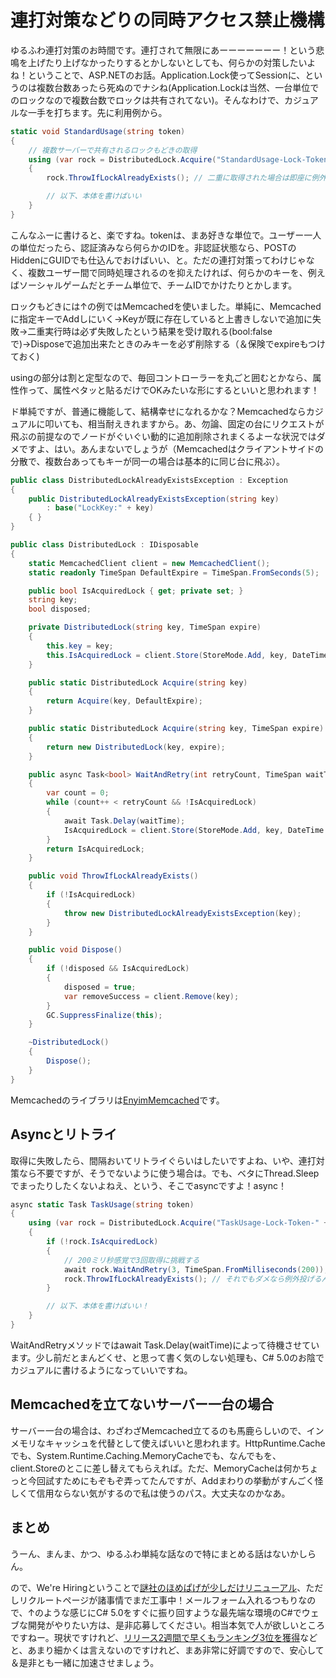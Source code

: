 # 連打対策などりの同時アクセス禁止機構

ゆるふわ連打対策のお時間です。連打されて無限にあーーーーーーー！という悲鳴を上げたり上げなかったりするとかしないとしても、何らかの対策したいよね！ということで、ASP.NETのお話。Application.Lock使ってSessionに、というのは複数台数あったら死ぬのでナシね(Application.Lockは当然、一台単位でのロックなので複数台数でロックは共有されてない)。そんなわけで、カジュアルな一手を打ちます。先に利用例から。

```csharp
static void StandardUsage(string token)
{
    // 複数サーバーで共有されるロックもどきの取得
    using (var rock = DistributedLock.Acquire("StandardUsage-Lock-Token-" + token))
    {
        rock.ThrowIfLockAlreadyExists(); // 二重に取得された場合は即座に例外！

        // 以下、本体を書けばいい
    }
}
```

こんなふーに書けると、楽ですね。tokenは、まあ好きな単位で。ユーザー一人の単位だったら、認証済みなら何らかのIDを。非認証状態なら、POSTのHiddenにGUIDでも仕込んでおけばいい、と。ただの連打対策ってわけじゃなく、複数ユーザー間で同時処理されるのを抑えたければ、何らかのキーを、例えばソーシャルゲームだとチーム単位で、チームIDでかけたりとかします。

ロックもどきには↑の例ではMemcachedを使いました。単純に、Memcachedに指定キーでAddしにいく→Keyが既に存在していると上書きしないで追加に失敗→二重実行時は必ず失敗したという結果を受け取れる(bool:falseで)→Disposeで追加出来たときのみキーを必ず削除する（＆保険でexpireもつけておく)

usingの部分は割と定型なので、毎回コントローラーを丸ごと囲むとかなら、属性作って、属性ペタッと貼るだけでOKみたいな形にするといいと思われます！

ド単純ですが、普通に機能して、結構幸せになれるかな？Memcachedならカジュアルに叩いても、相当耐えきれますから。あ、勿論、固定の台にリクエストが飛ぶの前提なのでノードがぐいぐい動的に追加削除されまくるよーな状況ではダメですよ、はい。あんまないでしょうが（Memcachedはクライアントサイドの分散で、複数台あってもキーが同一の場合は基本的に同じ台に飛ぶ）。

```csharp
public class DistributedLockAlreadyExistsException : Exception
{
    public DistributedLockAlreadyExistsException(string key)
        : base("LockKey:" + key)
    { }
}

public class DistributedLock : IDisposable
{
    static MemcachedClient client = new MemcachedClient();
    static readonly TimeSpan DefaultExpire = TimeSpan.FromSeconds(5);

    public bool IsAcquiredLock { get; private set; }
    string key;
    bool disposed;

    private DistributedLock(string key, TimeSpan expire)
    {
        this.key = key;
        this.IsAcquiredLock = client.Store(StoreMode.Add, key, DateTime.Now.Ticks, expire);
    }

    public static DistributedLock Acquire(string key)
    {
        return Acquire(key, DefaultExpire);
    }

    public static DistributedLock Acquire(string key, TimeSpan expire)
    {
        return new DistributedLock(key, expire);
    }

    public async Task<bool> WaitAndRetry(int retryCount, TimeSpan waitTime)
    {
        var count = 0;
        while (count++ < retryCount && !IsAcquiredLock)
        {
            await Task.Delay(waitTime);
            IsAcquiredLock = client.Store(StoreMode.Add, key, DateTime.Now.Ticks, DefaultExpire);
        }
        return IsAcquiredLock;
    }

    public void ThrowIfLockAlreadyExists()
    {
        if (!IsAcquiredLock)
        {
            throw new DistributedLockAlreadyExistsException(key);
        }
    }

    public void Dispose()
    {
        if (!disposed && IsAcquiredLock)
        {
            disposed = true;
            var removeSuccess = client.Remove(key);
        }
        GC.SuppressFinalize(this);
    }

    ~DistributedLock()
    {
        Dispose();
    }
}
```

Memcachedのライブラリは[EnyimMemcached](https://github.com/enyim/EnyimMemcached)です。

Asyncとリトライ
---
取得に失敗したら、間隔おいてリトライぐらいはしたいですよね、いや、連打対策なら不要ですが、そうでないように使う場合は。でも、ベタにThread.Sleepでまったりしたくないよねえ、という、そこでasyncですよ！async！

```csharp
async static Task TaskUsage(string token)
{
    using (var rock = DistributedLock.Acquire("TaskUsage-Lock-Token-" + token))
    {
        if (!rock.IsAcquiredLock)
        {
            // 200ミリ秒感覚で3回取得に挑戦する
            await rock.WaitAndRetry(3, TimeSpan.FromMilliseconds(200));
            rock.ThrowIfLockAlreadyExists(); // それでもダメなら例外投げるん
        }

        // 以下、本体を書けばいい！
    }
}
```

WaitAndRetryメソッドではawait Task.Delay(waitTime)によって待機させています。少し前だとまんどくせ、と思って書く気のしない処理も、C# 5.0のお陰でカジュアルに書けるようになっていいですね。

Memcachedを立てないサーバー一台の場合
---
サーバー一台の場合は、わざわざMemcached立てるのも馬鹿らしいので、インメモリなキャッシュを代替として使えばいいと思われます。HttpRuntime.Cacheでも、System.Runtime.Caching.MemoryCacheでも、なんでもを、client.Storeのとこに差し替えてもらえれば。ただ、MemoryCacheは何かちょっと今回試すためにもぞもぞ弄ってたんですが、Addまわりの挙動がすんごく怪しくて信用ならない気がするので私は使うのパス。大丈夫なのかなあ。

まとめ
---
うーん、まんま、かつ、ゆるふわ単純な話なので特にまとめる話はないかしらん。

ので、We're Hiringということで[謎社のほめぱげが少しだけリニューアル](http://grani.jp/)、ただしリクルートページが諸事情でまだ工事中！メールフォーム入れるつもりなので、↑のような感じにC# 5.0をすぐに振り回すような最先端な環境のC#でウェブな開発がやりたい方は、是非応募してください。相当本気で人が欲しいところですねー。現状ですけれど、[リリース2週間で早くもランキング3位を獲得](http://gamebiz.jp/?p=93013)などと、あまり細かくは言えないのですけれど、まあ非常に好調ですので、安心して＆是非とも一緒に加速させましょう。